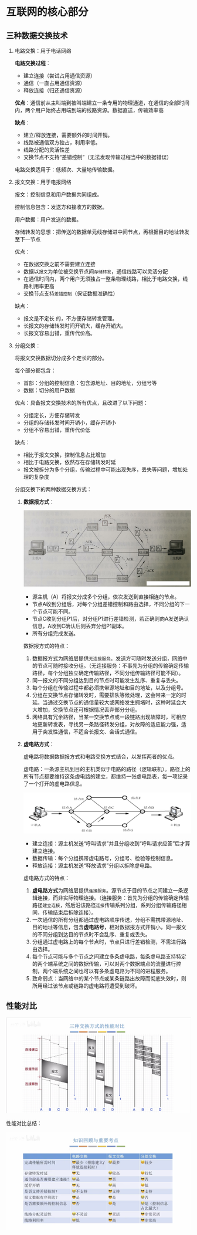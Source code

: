 # 互联网的核心部分



## 三种数据交换技术 

1. 电路交换：用于电话网络

   **电路交换过程**：

   + 建立连接（尝试占用通信资源）
   + 通信（一直占用通信资源）
   + 释放连接（归还通信资源）

   **优点**：通信前从主叫端到被叫端建立一条专用的物理通道，在通信的全部时间内，两个用户始终占用端到端的线路资源。数据直送，传输效率高

   **缺点**：

   + 建立/释放连接，需要额外的时间开销。 
   + 线路被通信双方独占，利用率低。
   + 线路分配的灵活性差
   + 交换节点不支持“差错控制”（无法发现传输过程当中的数据错误）

   电路交换适用于：低频次、大量地传输数据。

2. 报文交换：用于电报网络

   报文：控制信息和用户数据共同组成。

   控制信息包含：发送方和接收方的数据。

   用户数据：用户发送的数据。

   存储转发的思想：把传送的数据单元线存储进中间节点，再根据目的地址转发至下一节点

   优点：

   + 在数据交换之前不需要建立连接 
   + 数据以`报文`为单位被交换节点间`存储转发`，通信线路可以灵活分配
   + 在通信时间内，两个用户无须独占一整条物理线路，相比于电路交换，线路利用率更高
   + 交换节点支持`差错控制`（保证数据准确性）

   缺点：

   + 报文是不定长 的，不方便存储转发管理。
   + 长报文的存储转发时间开销大，缓存开销大。
   + 长报文容易出错，重传代价高。

3. 分组交换：

   将报文交换数据切分成多个定长的部分。

   每个部分都包含：

   + 首部：分组的控制信息：包含源地址、目的地址，分组号等
   + 数据：切分的用户数据

   优点：具备报文交换技术的所有优点，且改进了以下问题：

   + 分组定长，方便存储转发
   + 分组的存储转发时间开销小，缓存开销小
   + 分组不容易出错，重传代价低

   缺点：

   + 相比于报文交换，控制信息占比增加
   + 相比于电路交换，依然存在存储转发时延
   + 报文被拆分为多个分组，传输过程中可能出现失序，丢失等问题，增加处理的复杂度
   
   分组交换下的两种数据交换方式：
   
   1. **数据报方式**：
   
      ![Datagram-sending-method](../物理层/images/Datagram-sending-method.png)
   
      + 源主机（A）将报文分成多个分组，依次发送到直接相连的节点。
      + 节点A收到分组后，对每个分组差错控制和路由选择，不同分组的下一个节点可能不同。
      + 节点C收到分组P1后，对分组P1进行差错检测，若正确则向A发送确认信息，A收到C确认后则丢弃分组P1副本。
      + 所有分组完成发送。
   
      数据报方式的特点：
   
      1. 数据报方式为网络层提供`无连接服务`。发送方可随时发送分组，网络中的节点可随时接收分组。（无连接服务：不事先为分组的传输确定传输路径，每个分组独立确定传输路径，不同分组传输路径可能不同）。
      2. 同一报文的不同分组达到目的节点时可能发生乱序、重复与丢失。
      3. 每个分组在传输过程中都必须携带源地址和目的地址，以及分组号。
      4. 分组在交换节点存储转发时，需要排队等候处理，这会带来一定的时延。当通过交换节点的通信量较大或网络发生拥堵时，这种时延会大大增加，交换节点还可根据情况丢弃部分分组。
      5. 网络具有冗余路径，当某一交换节点或一段链路出现故障时，可相应地更新转发表，寻找另一条路径转发分组，对故障的适应能力强，适用于突发性通信，不适合长报文、会话式通信。
   
   2. **虚电路方式**：
   
      虚电路将数据数据报方式和电路交换方式结合，以发挥两者的优点。
   
      虚电路：一条源主机到目的主机类似于电路的路径（逻辑联机）。路径上的所有节点都要维持这条虚电路的建立，都维持一张虚电路表，每一项纪录了一个打开的虚电路信息。
   
      ![Virtual-circuit-transmission-method](../物理层/images/Virtual-circuit-transmission-method.png)
   
      + 建立连接：源主机发送“呼叫请求”并且分组收到“呼叫请求应答”后才算建立连接。
      + 数据传输：每个分组携带虚电路号，分组号、检验等控制信息。
      + 释放连接：源主机发送“释放请求”分组以拆除虚电路。
   
      虚电路方式的特点：
   
      1. **虚电路方式**为网络层提供`连接服务`。源节点于目的节点之间建立一条逻辑连接，而非实际物理连接。（连接服务：首先为分组的传输确定传输路径`建立连接`，然后沿该路径`连接`传输系列分组，系列分组传输路径相同，传输结束后拆除连接）。
      2. 一次通信的所有分组都通过虚电路顺序传送，分组不需携带源地址、目的地址等信息，包含**虚电路号**，相对数据报方式开销小，同一报文的不同分组到达目的节点时不会乱序、重复或丢失。
      3. 分组通过虚电路上的每个节点时，节点只进行差错检测，不需进行路由选择。
      4. 每个节点可能与多个节点之间建立多条虚电路，每条虚电路支持特定的两个端系统之间的数据传输，可以对两个数据端点的流量进行控制，两个端系统之间也可以有多条虚电路为不同的进程服务。
      5. 致命弱点：当网络中的某个节点或某条链路出故障而彻底失效时，则所用经过该节点或链路的虚电路将遭受到破坏。





## 性能对比

![Performance-Comparison-of-Data-Exchange Technologies](./images/Performance-Comparison-of-Data-Exchange-Technologies.png)

性能对比总结：

![Performance-Comparison-Summary](./images/Performance-Comparison-Summary.png)
